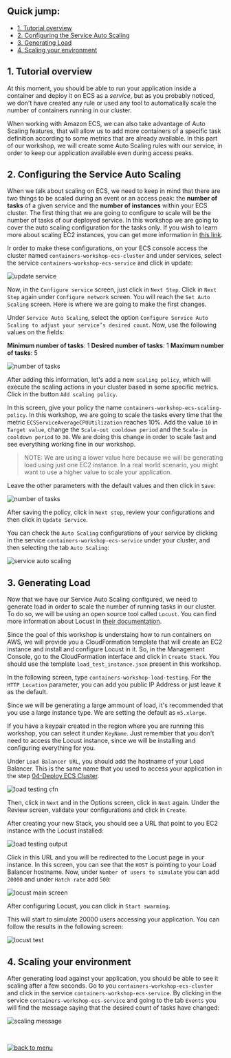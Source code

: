 ## Quick jump:

* [1. Tutorial overview](/06-AutoScaling#1-tutorial-overview)
* [2. Configuring the Service Auto Scaling](/06-AutoScaling#2-configuring-the-service-auto-scaling)
* [3. Generating Load](/06-AutoScaling#3-generating-load)
* [4. Scaling your environment](/06-AutoScaling#4-scaling-your-environment)

## 1. Tutorial overview

At this moment, you should be able to run your application inside a container and deploy it on ECS as a *service*, but as you probably noticed, we don't have created any rule or used any tool to automatically scale the number of containers running in our cluster.

When working with Amazon ECS, we can also take advantage of Auto Scaling features, that will allow us to add more containers of a specific task definition according to some metrics that are already available. In this part of our workshop, we will create some Auto Scaling rules with our service, in order to keep our application available even during access peaks.

## 2. Configuring the Service Auto Scaling

When we talk about scaling on ECS, we need to keep in mind that there are two things to be scaled during an event or an access peak: the **number of tasks** of a given service and the **number of instances** within your ECS cluster. The first thing that we are going to configure to scale will be the number of tasks of our deployed service. In this workshop we are going to cover the auto scaling configuration for the tasks only. If you wish to learn more about scaling EC2 instances, you can get more information in [this link](https://aws.amazon.com/pt/autoscaling/).

Ir order to make these configurations, on your ECS console access the cluster named `containers-workshop-ecs-cluster` and under services, select the service `containers-workshop-ecs-service` and click in update:

![update service](/06-AutoScaling/images/update_service.png)

Now, in the `Configure service` screen, just click in `Next Step`. Click in `Next Step` again under `Configure network` screen. You will reach the `Set Auto Scaling` screen. Here is where we are going to make the first changes.

Under `Service Auto Scaling`, select the option `Configure Service Auto Scaling to adjust your service’s desired count`. Now, use the following values on the fields:

**Minimum number of tasks**: 1
**Desired number of tasks**: 1
**Maximum number of tasks**: 5

![number of tasks](/06-AutoScaling/images/number_of_tasks.png)

After adding this information, let's add a new `scaling policy`, which will execute the scaling actions in your cluster based in some specific metrics. Click in the button `Add scaling policy`.

In this screen, give your policy the name `containers-workshop-ecs-scaling-policy`. In this workshop, we are going to scale the tasks every time that the metric `ECSServiceAverageCPUUtilization` reaches 10%. Add the value `10` in `Target value`, change the `Scale-out cooldown period` and the `Scale-in cooldown period` to `30`. We are doing this change in order to scale fast and see everything working fine in our workshop.

>NOTE: We are using a lower value here because we will be generating load using just one EC2 instance. In a real world scenario, you might want to use a higher value to scale your application.

Leave the other parameters with the default values and then click in `Save`:

![number of tasks](/06-AutoScaling/images/ecs_scaling_policy.png)

After saving the policy, click in `Next step`, review your configurations and then click in `Update Service`.

You can check the `Auto Scaling` configurations of your service by clicking in the service `containers-workshop-ecs-service` under your cluster, and then selecting the tab `Auto Scaling`:

![service auto scaling](/06-AutoScaling/images/service_auto_scaling.png)

## 3. Generating Load

Now that we have our Service Auto Scaling configured, we need to generate load in order to scale the number of running tasks in our cluster. To do so, we will be using an open source tool called `Locust`. You can find more information about Locust in [their documentation](https://docs.locust.io/en/stable/).

Since the goal of this workshop is understaing how to run containers on AWS, we will provide you a CloudFormation template that will create an EC2 instance and install and configure Locust in it. So, in the Management Console, go to the CloudFormation interface and click in `Create Stack`. You should use the template `load_test_instance.json` present in this workshop.

In the following screen, type `containers-workshop-load-testing`. For the `HTTP Location` parameter, you can add you public IP Address or just leave it as the default.

Since we will be generating a large ammount of load, it's recommended that you use a large instance type. We are setting the default as `m5.xlarge`.

If you have a keypair created in the region where you are running this workshop, you can select it under `KeyName`. Just remember that you don't need to access the Locust instance, since we will be installing and configuring everything for you.

Under `Load Balancer URL`, you should add the hostname of your Load Balancer. This is the same name that you used to access your application in the step [04-Deploy ECS Cluster](/04-DeployEcsCluster#6-testing-our-service-deployments-from-the-console-and-the-alb).

![load testing cfn](/06-AutoScaling/images/load_test_cfn.png)

Then, click in `Next` and in the Options screen, click in `Next` again. Under the Review screen, validate your configurations and click in `Create`.

After creating your new Stack, you should see a URL that point to you EC2 instance with the Locust installed:

![load testing output](/06-AutoScaling/images/load_test_output.png)

Click in this URL and you will be redirected to the Locust page in your instance. In this screen, you can see that the `HOST` is pointing to your Load Balancer hostname. Now, under `Number of users to simulate` you can add `20000` and under `Hatch rate` add `500`:

![locust main screen](/06-AutoScaling/images/locust_main_screen.png)

After configuring Locust, you can click in `Start swarming`.

This will start to simulate 20000 users accessing your application. You can follow the results in the following screen:

![locust test](/06-AutoScaling/images/locust_test.png)

## 4. Scaling your environment

After generating load against your application, you should be able to see it scaling after a few seconds. Go to you `containers-workshop-ecs-cluster` and click in the service `containers-workshop-ecs-service`. By clicking in the service `containers-workshop-ecs-service` and going to the tab `Events` you will find the message saying that the desired count of tasks have changed:

![scaling message](/06-AutoScaling/images/scaling_message.png)

<br>

[![back to menu](/01-SetupEnvironment/images/back_to_menu.png)][back-to-menu]

[back-to-menu]: https://github.com/bemer/containers-on-aws-workshop
